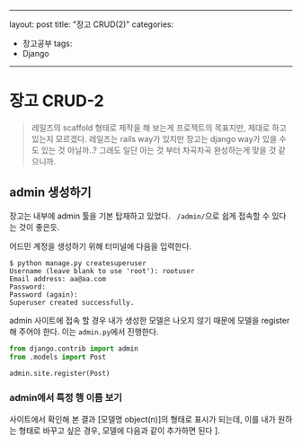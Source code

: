 
---
layout: post
title: "장고 CRUD(2)"
categories:
  - 장고공부
tags:
  - Django
---



# 장고 CRUD-2
> 
> 레일즈의 scaffold 형태로 제작을 해 보는게 프로젝트의 목표지만, 제대로 하고 있는지 모르겠다.
> 레일즈는 rails way가 있지만 장고는 django way가 있을 수도 있는 것 아닐까..?
> 그래도 일단 아는 것 부터 차곡차곡 완성하는게 맞을 것 같으니까.


## admin 생성하기

장고는 내부에 admin 툴을 기본 탑재하고 있었다. ` /admin/`으로 쉽게 접속할 수 있다는 것이 좋은듯.

어드민 계정을 생성하기 위해 터미널에 다음을 입력한다.

~~~
$ python manage.py createsuperuser
Username (leave blank to use 'root'): rootuser
Email address: aa@aa.com
Password:
Password (again):
Superuser created successfully.

~~~
admin 사이트에 접속 할 경우 내가 생성한 모델은 나오지 않기 때문에 모델을 register해 주어야 한다.
이는 `admin.py`에서 진행한다.

~~~ python
from django.contrib import admin
from .models import Post

admin.site.register(Post)
~~~

### admin에서 특정 행 이름 보기
사이트에서 확인해 본 결과 [모델명 object(n)]의 형태로 표시가 되는데, 이를 내가 원하는 형태로 바꾸고 싶은 경우, 모델에 다음과 같이 추가하면 된다
].
<!--stackedit_data:
eyJoaXN0b3J5IjpbMjE1ODcyMzExLDczMDk5ODExNl19
-->